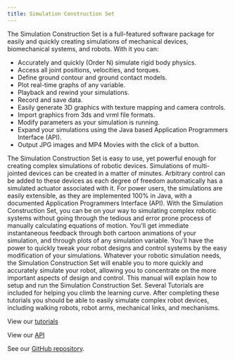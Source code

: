 ```yaml
---
title: Simulation Construction Set
---
```


The Simulation Construction Set is a full-featured software package for easily and quickly creating simulations of mechanical devices, biomechanical systems, and robots. With it you can: 


- Accurately and quickly (Order N) simulate rigid body physics.
- Access all joint positions, velocities, and torques.
- Define ground contour and ground contact models.
- Plot real-time graphs of any variable.
- Playback and rewind your simulations.
- Record and save data.
- Easily generate 3D graphics with texture mapping and camera controls.
- Import graphics from 3ds and vrml file formats.
- Modify parameters as your simulation is running.
- Expand your simulations using the Java based Application Programmers Interface (API).
- Output JPG images and MP4 Movies with the click of a button.


The Simulation Construction Set is easy to use, yet powerful enough for creating complex simulations of robotic devices. Simulations of multi-jointed devices can be created in a matter of minutes. Arbitrary control can be added to these devices as each degree of freedom automatically has a simulated actuator associated with it. For power users, the simulations are easily extensible, as they are implemented 100% in Java, with a documented Application Programmers Interface (API). 
With the Simulation Construction Set, you can be on your way to simulating complex robotic systems without going through the tedious and error prone process of manually calculating equations of motion. You'll get immediate instantaneous feedback through both cartoon animations of your simulation, and through plots of any simulation variable. You'll have the power to quickly tweak your robot designs and control systems by the easy modification of your simulations. Whatever your robotic simulation needs, the Simulation Construction Set will enable you to more quickly and accurately simulate your robot, allowing you to concentrate on the more important aspects of design and control. This manual will explain how to setup and run the Simulation Construction Set. Several Tutorials are included for helping you climb the learning curve. After completing these tutorials you should be able to easily simulate complex robot devices, including walking robots, robot arms, mechanical links, and mechanisms. 

View our [tutorials](https://ihmcroboticsdocs.github.io/simulation-construction-set/docs/00-quickstart.html)

View our [API](https://ihmcroboticsdocs.github.io/simulation-construction-set/docs/006-summary.html)

See our [GitHub repository](https://github.com/ihmcrobotics/simulation-construction-set).